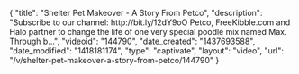{
    "title": "Shelter Pet Makeover - A Story From Petco",
    "description": "Subscribe to our channel: http:\/\/bit.ly\/12dY9oO Petco, FreeKibble.com and Halo partner to change the life of one very special poodle mix named Max. Through b...",
    "videoid": "144790",
    "date_created": "1437693588",
    "date_modified": "1418181174",
    "type": "captivate",
    "layout": "video",
    "url": "\/v\/shelter-pet-makeover-a-story-from-petco\/144790"
}